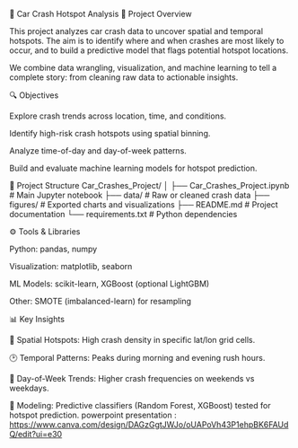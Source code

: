 🚗 Car Crash Hotspot Analysis
📌 Project Overview

This project analyzes car crash data to uncover spatial and temporal hotspots. The aim is to identify where and when crashes are most likely to occur, and to build a predictive model that flags potential hotspot locations.

We combine data wrangling, visualization, and machine learning to tell a complete story: from cleaning raw data to actionable insights.

🔍 Objectives

Explore crash trends across location, time, and conditions.

Identify high-risk crash hotspots using spatial binning.

Analyze time-of-day and day-of-week patterns.

Build and evaluate machine learning models for hotspot prediction.

📂 Project Structure
Car_Crashes_Project/
│
├── Car_Crashes_Project.ipynb   # Main Jupyter notebook
├── data/                       # Raw or cleaned crash data
├── figures/                    # Exported charts and visualizations
├── README.md                   # Project documentation
└── requirements.txt             # Python dependencies

⚙️ Tools & Libraries

Python: pandas, numpy

Visualization: matplotlib, seaborn

ML Models: scikit-learn, XGBoost (optional LightGBM)

Other: SMOTE (imbalanced-learn) for resampling

📊 Key Insights

🚦 Spatial Hotspots: High crash density in specific lat/lon grid cells.

🕑 Temporal Patterns: Peaks during morning and evening rush hours.

📅 Day-of-Week Trends: Higher crash frequencies on weekends vs weekdays.

🤖 Modeling: Predictive classifiers (Random Forest, XGBoost) tested for hotspot prediction.
powerpoint presentation : https://www.canva.com/design/DAGzGgtJWJo/oUAPoVh43P1ehpBK6FAUdQ/edit?ui=e30
